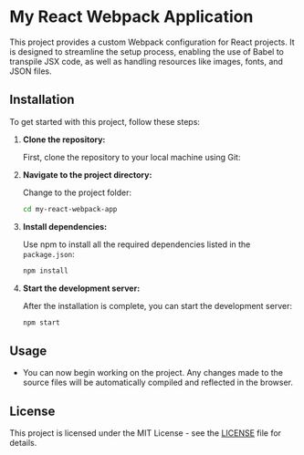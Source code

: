 # My React Webpack Application

This project provides a custom Webpack configuration for React projects. It is designed to streamline the setup process, enabling the use of Babel to transpile JSX code, as well as handling resources like images, fonts, and JSON files.

## Installation

To get started with this project, follow these steps:

1. **Clone the repository:**

   First, clone the repository to your local machine using Git:

2. **Navigate to the project directory:**
   
   Change to the project folder:
   ```bash
   cd my-react-webpack-app
   ```

3. **Install dependencies:**
   
   Use npm to install all the required dependencies listed in the `package.json`:
   
   ```bash
   npm install
   ```

4. **Start the development server:**
   
   After the installation is complete, you can start the development server:

   ```bash
   npm start
   ```

## Usage

- You can now begin working on the project. Any changes made to the source files will be automatically compiled and reflected in the browser.

## License

This project is licensed under the MIT License - see the [LICENSE](LICENSE) file for details.





